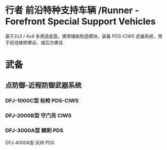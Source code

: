 # 行者 前沿特种支持车辆 /Runner - Forefront Special Support Vehicles

基于2x3 / 4x4 多用途底盘，携带辅助制造模块，装备 PDS-CIWS 武器系统，用于前线维修建设，或后方建设

# 武备

## 点防御-近程防御武器系统

### DFJ-1000C型 标枪 PDS-CIWS

###  DFJ-2000B型 守门员 CIWS

### DFJ-3000A型 棘刺 PDS

DFJ-4000A型 灰烬 PDS
